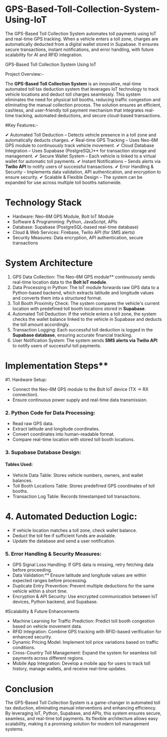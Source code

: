 # GPS-Based-Toll-Collection-System-Using-IoT
The GPS-Based Toll Collection System automates toll payments using IoT and real-time GPS tracking. When a vehicle enters a toll zone, charges are automatically deducted from a digital wallet stored in Supabase. It ensures secure transactions, instant notifications, and error handling, with future scalability for AI and RFID integration.

GPS-Based Toll Collection System Using IoT

Project Overview:-

The **GPS-Based Toll Collection System** is an innovative, real-time automated toll tax deduction system that leverages IoT technology to track vehicle locations and deduct toll charges seamlessly. This system eliminates the need for physical toll booths, reducing traffic congestion and eliminating the manual collection process. The solution ensures an efficient, cashless, and user-friendly toll payment mechanism that integrates real-time tracking, automated deductions, and secure cloud-based transactions.

#Key Features:-

✔ Automated Toll Deduction – Detects vehicle presence in a toll zone and automatically deducts charges.
✔ Real-time GPS Tracking – Uses Neo-6M GPS module to continuously track vehicle movement.
✔ Cloud Database Integration – Uses Supabase (PostgreSQL)** for transaction storage and management.
✔ Secure Wallet System – Each vehicle is linked to a virtual wallet for automatic toll payments.
✔ Instant Notifications – Sends alerts via **Twilio API** to notify users of successful transactions.
✔ Error Handling & Security – Implements data validation, API authentication, and encryption to ensure security.
✔ Scalable & Flexible Design – The system can be expanded for use across multiple toll booths nationwide.

# Technology Stack

- Hardware: Neo-6M GPS Module, Bolt IoT Module
- Software & Programming: Python, JavaScript, APIs
- Database: Supabase (PostgreSQL-based real-time database)
- Cloud & Web Services: Firebase, Twilio API (for SMS alerts)
- Security Measures: Data encryption, API authentication, secure transactions

# System Architecture

1. GPS Data Collection: The Neo-6M GPS module** continuously sends real-time location data to the **Bolt IoT module**.
2. Data Processing in Python: The IoT module forwards raw GPS data to a Python-based backend, which extracts latitude and longitude values and converts them into a structured format.
3. Toll Booth Proximity Check: The system compares the vehicle's current location with predefined toll booth locations stored in **Supabase**.
4. Automated Toll Deduction: If the vehicle enters a toll zone, the system checks the wallet balance linked to the vehicle in Supabase and deducts the toll amount accordingly.
5. Transaction Logging: Each successful toll deduction is logged in the **Supabase database**, ensuring accurate financial tracking.
6. User Notification System: The system sends **SMS alerts via Twilio API** to notify users of successful toll payments.

#  Implementation Steps**

#1. Hardware Setup:

- Connect the Neo-6M GPS module to the Bolt IoT device (TX → RX connection).
- Ensure continuous power supply and real-time data transmission.

### **2. Python Code for Data Processing:**

- Read raw GPS data.
- Extract latitude and longitude coordinates.
- Convert coordinates into human-readable format.
- Compare real-time location with stored toll booth locations.

### **3. Supabase Database Design:**

#### **Tables Used:**

- Vehicle Data Table: Stores vehicle numbers, owners, and wallet balances.
- Toll Booth Locations Table: Stores predefined GPS coordinates of toll booths.
- Transaction Log Table: Records timestamped toll transactions.

# 4. Automated Deduction Logic:

- If vehicle location matches a toll zone, check wallet balance.
- Deduct the toll fee if sufficient funds are available.
- Update the database and send a user notification.

### **5. Error Handling & Security Measures:**

- GPS Signal Loss Handling: If GPS data is missing, retry fetching data before proceeding.
- Data Validation:** Ensure latitude and longitude values are within expected ranges before processing.
- Duplicate Entry Prevention: Prevent multiple deductions for the same vehicle within a short time.
- Encryption & API Security: Use encrypted communication between IoT devices, Python backend, and Supabase.

#Scalability & Future Enhancements

- Machine Learning for Traffic Prediction: Predict toll booth congestion based on vehicle movement data.
- RFID Integration: Combine GPS tracking with RFID-based verification for enhanced security.
- Dynamic Pricing Model: Implement toll price variations based on traffic conditions.
- Cross-Country Toll Management: Expand the system for seamless toll payments across different regions.
- Mobile App Integration: Develop a mobile app for users to track toll history, manage wallets, and receive real-time updates.

# Conclusion

The GPS-Based Toll Collection System is a game-changer in automated toll tax deduction, eliminating manual interventions and enhancing efficiency. By leveraging IoT, Python, Supabase, and APIs, this system ensures secure, seamless, and real-time toll payments. Its flexible architecture allows easy scalability, making it a promising solution for modern toll management systems.

